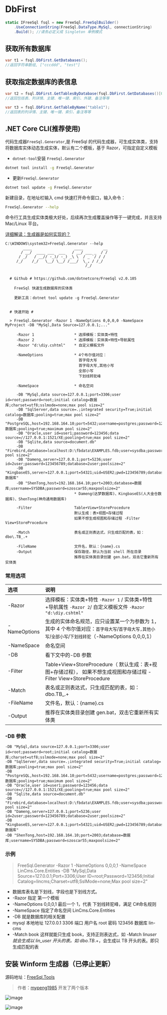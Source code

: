 # DbFirst

```csharp
static IFreeSql fsql = new FreeSql.FreeSqlBuilder()
    .UseConnectionString(FreeSql.DataType.MySql, connectionString)
    .Build(); //请务必定义成 Singleton 单例模式
```

## 获取所有数据库

```csharp
var t1 = fsql.DbFirst.GetDatabases();
//返回字符串数组, ["cccddd", "test"]
```

## 获取指定数据库的表信息

```csharp
var t2 = fsql.DbFirst.GetTablesByDatabase(fsql.DbFirst.GetDatabases()[0]);
//返回包括表、列详情、主键、唯一键、索引、外键、备注等等

var t3 = fsql.DbFirst.GetTableByName("table1");
//返回表的列详情、主键、唯一键、索引、备注等等
```

## .NET Core CLI(推荐使用)

代码生成器`FreeSql.Generator`,是 FreeSql 的代码生成器，可生成实体类，支持将数据库实体动态生成实体，默认有二个模板，基于 Razor，可指定自定义模板

- `dotnet-tool`安装 `FreeSql.Generator`

```bash
dotnet tool install -g FreeSql.Generator
```

- 更新`FreeSql.Generator`

```bash
dotnet tool update -g FreeSql.Generator
```

新建目录，在地址栏输入 cmd 快速打开命令窗口，输入命令：

```bash
FreeSql.Generator --help
```

命令行工具生成实体类极大好处，后续再次生成覆盖操作等于一键完成，并且支持 Mac/Linux 平台。

[详细解读：生成器是如何实现的？](https://www.cnblogs.com/igeekfan/p/freesql-generator.html)

```
C:\WINDOWS\system32>FreeSql.Generator --help
        ____                   ____         __
       / __/  ____ ___  ___   / __/ ___ _  / /
      / _/   / __// -_)/ -_) _\ \  / _ `/ / /
     /_/    /_/   \__/ \__/ /___/  \_, / /_/
                                    /_/


  # Github # https://github.com/dotnetcore/FreeSql v2.0.105

    FreeSql 快速生成数据库的实体类

    更新工具：dotnet tool update -g FreeSql.Generator


  # 快速开始 #

  > FreeSql.Generator -Razor 1 -NameOptions 0,0,0,0 -NameSpace MyProject -DB "MySql,Data Source=127.0.0.1;..."

     -Razor 1                  * 选择模板：实体类+特性
     -Razor 2                  * 选择模板：实体类+特性+导航属性
     -Razor "d:\diy.cshtml"    * 自定义模板文件

     -NameOptions              * 4个布尔值对应：
                                 首字母大写
                                 首字母大写,其他小写
                                 全部小写
                                 下划线转驼峰

     -NameSpace                * 命名空间

     -DB "MySql,data source=127.0.0.1;port=3306;user id=root;password=root;initial catalog=数据库;charset=utf8;sslmode=none;max pool size=2"
     -DB "SqlServer,data source=.;integrated security=True;initial catalog=数据库;pooling=true;max pool size=2"
     -DB "PostgreSQL,host=192.168.164.10;port=5432;username=postgres;password=123456;database=数据库;pooling=true;maximum pool size=2"
     -DB "Oracle,user id=user1;password=123456;data source=//127.0.0.1:1521/XE;pooling=true;max pool size=2"
     -DB "Sqlite,data source=document.db"
     -DB "Firebird,database=localhost:D:\fbdata\EXAMPLES.fdb;user=sysdba;password=123456;max pool size=2"
     -DB "Dameng,server=127.0.0.1;port=5236;user id=2user;password=123456789;database=2user;poolsize=2"
     -DB "KingbaseES,server=127.0.0.1;port=54321;uid=USER2;pwd=123456789;database=数据库"
     -DB "ShenTong,host=192.168.164.10;port=2003;database=数据库;username=SYSDBA;password=szoscar55;maxpoolsize=2"
                               * Dameng(达梦数据库)、KingbaseES(人大金仓数据库)、ShenTong(神舟通用数据库)

     -Filter                   Table+View+StoreProcedure
                               默认生成：表+视图+存储过程
                               如果不想生成视图和存储过程 -Filter View+StoreProcedure

     -Match                    表名或正则表达式，只生成匹配的表，如：dbo\.TB_.+

     -FileName                 文件名，默认：{name}.cs
     -Output                   保存路径，默认为当前 shell 所在目录
                               推荐在实体类目录创建 gen.bat，双击它重新所有实体类
```

### 常用选项

| 选项         | 说明                                                                                                                                                  |
| :----------- | :---------------------------------------------------------------------------------------------------------------------------------------------------- |
| -Razor       | 选择模板：实体类+特性 `-Razor 1` / 实体类+特性+导航属性 `-Razor 2`/ 自定义模板文件 `-Razor "d:\diy.cshtml"`                                       |
| -NameOptions | 生成的实体命名规范，应只设置某一个为参数为 1，其中 4 个布尔值对应：`首字母大写`/`首字母大写,其他小写`/`全部小写`/`下划线转驼`（-NameOptions 0,0,0,1） |
| -NameSpace   | 命名空间                                                                                                                                              |
| -DB          | 看下文中的-DB 参数                                                                                                                                    |
| -Filter      | Table+View+StoreProcedure（ 默认生成：表+视图+存储过程）， 如果不想生成视图和存储过程 -Filter View+StoreProcedure                                     |
| -Match       | 表名或正则表达式，只生成匹配的表，如：dbo\.TB\_.+                                                                                                     |
| -FileName    | 文件名，默认：{name}.cs                                                                                                                               |
| -Output      | 推荐在实体类目录创建 gen.bat，双击它重新所有实体类                                                                                                    |

### -DB 参数

```
-DB "MySql,data source=127.0.0.1;port=3306;user id=root;password=root;initial catalog=数据库;charset=utf8;sslmode=none;max pool size=2"
-DB "SqlServer,data source=.;integrated security=True;initial catalog=数据库;pooling=true;max pool size=2"
-DB "PostgreSQL,host=192.168.164.10;port=5432;username=postgres;password=123456;database=数据库;pooling=true;maximum pool size=2"
-DB "Oracle,user id=user1;password=123456;data source=//127.0.0.1:1521/XE;pooling=true;max pool size=2"
-DB "Sqlite,data source=document.db"
-DB "Firebird,database=localhost:D:\fbdata\EXAMPLES.fdb;user=sysdba;password=123456;max pool size=2"
-DB "Dameng,server=127.0.0.1;port=5236;user id=2user;password=123456789;database=2user;poolsize=2"
-DB "KingbaseES,server=127.0.0.1;port=54321;uid=USER2;pwd=123456789;database=数据库"
-DB "ShenTong,host=192.168.164.10;port=2003;database=数据库;username=SYSDBA;password=szoscar55;maxpoolsize=2"
```

### 示例

> FreeSql.Generator -Razor 1 -NameOptions 0,0,0,1 -NameSpace LinCms.Core.Entities -DB "MySql,Data Source=127.0.0.1;Port=3306;User ID=root;Password=123456;Initial Catalog=lincms;Charset=utf8;SslMode=none;Max pool size=2"

- 数据库表名是下划线，字段也是下划线方式。
- -Razor 指定 第一个模板
- -NameOptions 0,0,0,1 最后一个 1，代表 下划线转驼峰，满足 C#命名规则
- -NameSpace 指定了命名空间 LinCms.Core.Entities
- -DB 就是数据库的相关配置
- mysql 本地地址 127.0.0.1 3306 端口 用户名 root 密码 123456 数据库 lin-cms
- -Match book 这样就能只生成 book，支持正则表达式，如 -Match lin*user 就会生成以 lin_user 开头的表。如 dbo\.TB*.+，会生成以 TB 开头的表。即只生成匹配的表

## 安装 Winform 生成器（已停止更新）

源码地址：[FreeSql.Tools](https://github.com/2881099/FreeSql.Tools)

> 作者：[mypeng1985](https://github.com/mypeng1985) 开发了两个版本

![image](https://user-images.githubusercontent.com/16286519/76141354-4790e980-609e-11ea-869b-bb2c6980d98f.png)

![image](https://user-images.githubusercontent.com/16286519/58793525-e0cf3300-8628-11e9-8959-d2efed685843.png)
